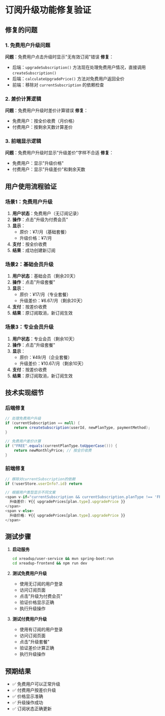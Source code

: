 # 订阅升级功能修复验证

## 修复的问题

### 1. 免费用户升级问题
**问题**：免费用户点击升级时显示"无有效订阅"错误
**修复**：
- 后端：`upgradeSubscription()` 方法现在处理免费用户情况，直接调用 `createSubscription()`
- 后端：`calculateUpgradePrice()` 方法对免费用户返回全价
- 前端：移除对 `currentSubscription` 的依赖检查

### 2. 差价计算逻辑
**问题**：免费用户升级时差价计算错误
**修复**：
- 免费用户：按全价收费（月价格）
- 付费用户：按剩余天数计算差价

### 3. 前端显示逻辑
**问题**：免费用户升级时显示"升级差价"字样不合适
**修复**：
- 免费用户：显示"升级价格"
- 付费用户：显示"升级差价"和剩余天数

## 用户使用流程验证

### 场景1：免费用户升级
1. **用户状态**：免费用户（无订阅记录）
2. **操作**：点击"升级为付费会员"
3. **显示**：
   - 原价：¥7/月（基础套餐）
   - 升级价格：¥7/月
4. **支付**：按全价收费
5. **结果**：成功创建新订阅

### 场景2：基础会员升级
1. **用户状态**：基础会员（剩余20天）
2. **操作**：点击"升级套餐"
3. **显示**：
   - 原价：¥17/月（专业套餐）
   - 升级差价：¥6.67/月（剩余20天）
4. **支付**：按差价收费
5. **结果**：原订阅取消，新订阅生效

### 场景3：专业会员升级
1. **用户状态**：专业会员（剩余10天）
2. **操作**：点击"升级套餐"
3. **显示**：
   - 原价：¥49/月（企业套餐）
   - 升级差价：¥10.67/月（剩余10天）
4. **支付**：按差价收费
5. **结果**：原订阅取消，新订阅生效

## 技术实现细节

### 后端修复
```java
// 处理免费用户升级
if (currentSubscription == null) {
    return createSubscription(userId, newPlanType, paymentMethod);
}

// 免费用户差价计算
if ("FREE".equals(currentPlanType.toUpperCase())) {
    return newMonthlyPrice; // 按全价收费
}
```

### 前端修复
```javascript
// 移除对currentSubscription的依赖
if (!userStore.userInfo?.id) return

// 根据用户类型显示不同文案
<span v-if="currentSubscription && currentSubscription.planType !== 'FREE'">
  升级差价: ¥{{ upgradePrices[plan.type].upgradePrice }}
</span>
<span v-else>
  升级价格: ¥{{ upgradePrices[plan.type].upgradePrice }}
</span>
```

## 测试步骤

1. **启动服务**
   ```bash
   cd xreadup/user-service && mvn spring-boot:run
   cd xreadup-frontend && npm run dev
   ```

2. **测试免费用户升级**
   - 使用无订阅的用户登录
   - 访问订阅页面
   - 点击"升级为付费会员"
   - 验证价格显示正确
   - 执行升级操作

3. **测试付费用户升级**
   - 使用有订阅的用户登录
   - 访问订阅页面
   - 点击"升级套餐"
   - 验证差价计算正确
   - 执行升级操作

## 预期结果

- ✅ 免费用户可以正常升级
- ✅ 付费用户按差价升级
- ✅ 价格显示准确
- ✅ 升级操作成功
- ✅ 订阅状态正确更新
